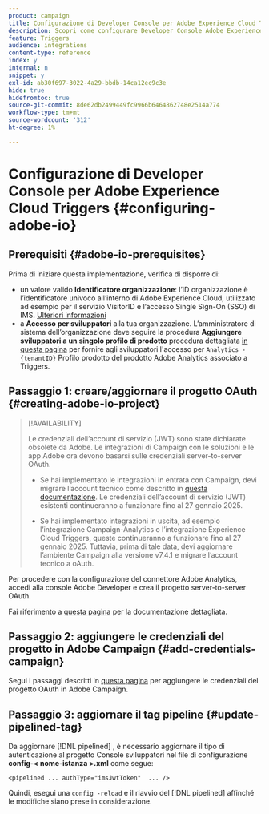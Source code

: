 ```yaml
---
product: campaign
title: Configurazione di Developer Console per Adobe Experience Cloud Triggers
description: Scopri come configurare Developer Console Adobe Experience Cloud Triggers
feature: Triggers
audience: integrations
content-type: reference
index: y
internal: n
snippet: y
exl-id: ab30f697-3022-4a29-bbdb-14ca12ec9c3e
hide: true
hidefromtoc: true
source-git-commit: 8de62db2499449fc9966b6464862748e2514a774
workflow-type: tm+mt
source-wordcount: '312'
ht-degree: 1%

---
```


# Configurazione di Developer Console per Adobe Experience Cloud Triggers {#configuring-adobe-io}

<!--
>[!CAUTION]
>
>If you are using an older version of Triggers integration through oAuth authentication, **you need to move to Adobe I/O as described below**. 
>Note that during this move to [!DNL Adobe I/O], some incoming triggers may be lost.
>
>Legacy oAuth authentication mode with Campaign has been retired on **October 20, 2021**. Hosted environments benefit from an extension until **May 25, 2022**. As an on-premise or hybrid customer, contact Adobe Customer Care to extend support to **May 2022**. You must [provide the AppID of the OAuth application](../../integrations/using/configuring-pipeline.md#step-optional) to Adobe.
-->

## Prerequisiti {#adobe-io-prerequisites}

<!--
This integration only applies starting **Campaign Classic 20.2.4 and above, 19.1.8 and Gold Standard 11 releases**.
-->

Prima di iniziare questa implementazione, verifica di disporre di:

* un valore valido **Identificatore organizzazione**: l’ID organizzazione è l’identificatore univoco all’interno di Adobe Experience Cloud, utilizzato ad esempio per il servizio VisitorID e l’accesso Single Sign-On (SSO) di IMS. [Ulteriori informazioni](https://experienceleague.adobe.com/docs/core-services/interface/administration/organizations.html?lang=it)
* a **Accesso per sviluppatori** alla tua organizzazione. L’amministratore di sistema dell’organizzazione deve seguire la procedura **Aggiungere sviluppatori a un singolo profilo di prodotto** procedura dettagliata [in questa pagina](https://helpx.adobe.com/enterprise/using/manage-developers.html) per fornire agli sviluppatori l&#39;accesso per `Analytics - {tenantID}` Profilo prodotto del prodotto Adobe Analytics associato a Triggers.

## Passaggio 1: creare/aggiornare il progetto OAuth {#creating-adobe-io-project}

>[!AVAILABILITY]
>
> Le credenziali dell’account di servizio (JWT) sono state dichiarate obsolete da Adobe. Le integrazioni di Campaign con le soluzioni e le app Adobe ora devono basarsi sulle credenziali server-to-server OAuth. </br>
>
> * Se hai implementato le integrazioni in entrata con Campaign, devi migrare l’account tecnico come descritto in [questa documentazione](https://developer.adobe.com/developer-console/docs/guides/authentication/ServerToServerAuthentication/migration/#_blank). Le credenziali dell’account di servizio (JWT) esistenti continueranno a funzionare fino al 27 gennaio 2025.</br>
>
> * Se hai implementato integrazioni in uscita, ad esempio l’integrazione Campaign-Analytics o l’integrazione Experience Cloud Triggers, queste continueranno a funzionare fino al 27 gennaio 2025. Tuttavia, prima di tale data, devi aggiornare l’ambiente Campaign alla versione v7.4.1 e migrare l’account tecnico a oAuth.

Per procedere con la configurazione del connettore Adobe Analytics, accedi alla console Adobe Developer e crea il progetto server-to-server OAuth.

Fai riferimento a [questa pagina](oauth-technical-account.md#oauth-service) per la documentazione dettagliata.

## Passaggio 2: aggiungere le credenziali del progetto in Adobe Campaign {#add-credentials-campaign}

Segui i passaggi descritti in [questa pagina](oauth-technical-account.md#add-credentials) per aggiungere le credenziali del progetto OAuth in Adobe Campaign.

## Passaggio 3: aggiornare il tag pipeline {#update-pipelined-tag}

Da aggiornare [!DNL pipelined] , è necessario aggiornare il tipo di autenticazione al progetto Console sviluppatori nel file di configurazione **config-&lt; nome-istanza >.xml** come segue:

```
<pipelined ... authType="imsJwtToken"  ... />
```

Quindi, esegui una `config -reload` e il riavvio del [!DNL pipelined] affinché le modifiche siano prese in considerazione.
